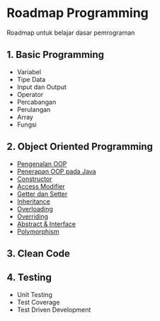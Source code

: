 # Roadmap Programming

Roadmap untuk belajar dasar pemrograman

## 1. Basic Programming

- Variabel
- Tipe Data
- Input dan Output
- Operator
- Percabangan
- Perulangan
- Array
- Fungsi

## 2. Object Oriented Programming

- [Pengenalan OOP](materi/oop/pengenalan-oop.md)
- [Penerapan OOP pada Java](materi/oop/penerapan-oop-pada-java.md)
- [Constructor](materi/oop/constructor.md)
- [Access Modifier](materi/oop/access-modifier.md)
- [Getter dan Setter](materi/oop/getter-setter.md)
- [Inheritance](materi/oop/inheritance.md)
- [Overloading](materi/oop/overloading.md)
- [Overriding](materi/oop/overriding.md)
- [Abstract & Interface](materi/oop/abstract-interface.md)
- [Polymorphism](materi/oop/polymorphism.md)

## 3. Clean Code

## 4. Testing

- Unit Testing
- Test Coverage
- Test Driven Development
